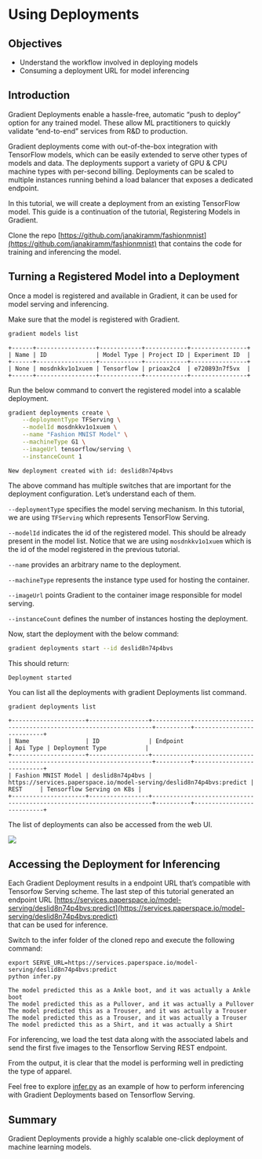 # Using Deployments

## Objectives 

* Understand the workflow involved in deploying models 
* Consuming a deployment URL for model inferencing

## Introduction

Gradient Deployments enable a hassle-free, automatic “push to deploy” option for any trained model. These allow ML practitioners to quickly validate “end-to-end” services from R&D to production.

Gradient deployments come with out-of-the-box integration with TensorFlow models, which can be easily extended to serve other types of models and data. The deployments support a variety of GPU & CPU machine types with per-second billing. Deployments can be scaled to multiple instances running behind a load balancer that exposes a dedicated endpoint.

In this tutorial, we will create a deployment from an existing TensorFlow model. This guide is a continuation of the tutorial, Registering Models in Gradient.

Clone the repo [https://github.com/janakiramm/fashionmnist](https://github.com/janakiramm/fashionmnist) that contains the code for training and inferencing the model.

## Turning a Registered Model into a Deployment 

Once a model is registered and available in Gradient, it can be used for model serving and inferencing.

Make sure that the model is registered with Gradient.

```bash
gradient models list
```

```text
+------+-----------------+------------+------------+----------------+ 
| Name | ID              | Model Type | Project ID | Experiment ID  | 
+------+-----------------+------------+------------+----------------+ 
| None | mosdnkkv1o1xuem | Tensorflow | prioax2c4  | e720893n7f5vx  | 
+------+-----------------+------------+------------+----------------+
```

Run the below command to convert the registered model into a scalable deployment.

```bash
gradient deployments create \
    --deploymentType TFServing \
    --modelId mosdnkkv1o1xuem \
    --name "Fashion MNIST Model" \
    --machineType G1 \
    --imageUrl tensorflow/serving \
    --instanceCount 1
```

`New deployment created with id: deslid8n74p4bvs`

The above command has multiple switches that are important for the deployment configuration. Let’s understand each of them.

`--deploymentType` specifies the model serving mechanism. In this tutorial, we are using `TFServing` which represents TensorFlow Serving.

`--modelId` indicates the id of the registered model. This should be already present in the model list. Notice that we are using `mosdnkkv1o1xuem` which is the id of the model registered in the previous tutorial.

`--name` provides an arbitrary name to the deployment.

`--machineType` represents the instance type used for hosting the container.

`--imageUrl` points Gradient to the container image responsible for model serving.

`--instanceCount` defines the number of instances hosting the deployment.

Now, start the deployment with the below command:

```bash
gradient deployments start --id deslid8n74p4bvs
```

This should return:

```text
Deployment started
```

You can list all the deployments with gradient Deployments list command.

```bash
gradient deployments list
```

```text
+---------------------+-----------------+----------------------------------------------------------------------+----------+---------------------------+
| Name                | ID              | Endpoint                                                             | Api Type | Deployment Type           | 
+---------------------+-----------------+----------------------------------------------------------------------+----------+---------------------------+ 
| Fashion MNIST Model | deslid8n74p4bvs | https://services.paperspace.io/model-serving/deslid8n74p4bvs:predict | REST     | Tensorflow Serving on K8s | 
+---------------------+-----------------+----------------------------------------------------------------------+----------+---------------------------+
```

The list of deployments can also be accessed from the web UI.

![](../../.gitbook/assets/grad-deploy-0.jpg)

## Accessing the Deployment for Inferencing

Each Gradient Deployment results in a endpoint URL that’s compatible with Tensorfow Serving scheme. The last step of this tutorial generated an endpoint URL [https://services.paperspace.io/model-serving/deslid8n74p4bvs:predict](https://services.paperspace.io/model-serving/deslid8n74p4bvs:predict)   
that can be used for inference.

Switch to the infer folder of the cloned repo and execute the following command:

```text
export SERVE_URL=https://services.paperspace.io/model-serving/deslid8n74p4bvs:predict
python infer.py
```

```text
The model predicted this as a Ankle boot, and it was actually a Ankle boot
The model predicted this as a Pullover, and it was actually a Pullover
The model predicted this as a Trouser, and it was actually a Trouser
The model predicted this as a Trouser, and it was actually a Trouser
The model predicted this as a Shirt, and it was actually a Shirt
```

For inferencing, we load the test data along with the associated labels and send the first five images to the Tensorflow Serving REST endpoint. 

From the output, it is clear that the model is performing well in predicting the type of apparel.

Feel free to explore [infer.py](https://github.com/janakiramm/fashionmnist/blob/master/infer/infer.py) as an example of how to perform inferencing with Gradient Deployments based on Tensorflow Serving.

## Summary 

Gradient Deployments provide a highly scalable one-click deployment of machine learning models.

